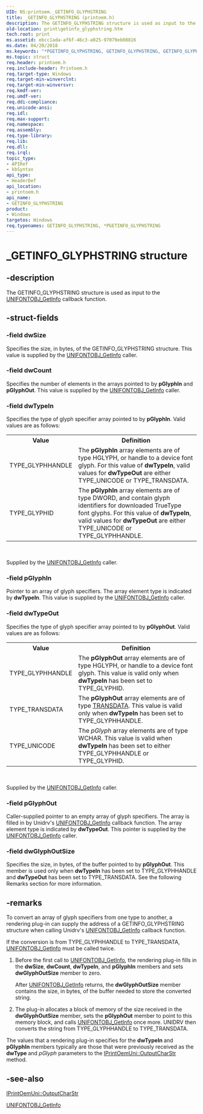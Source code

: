 ```yaml
---
UID: NS:printoem._GETINFO_GLYPHSTRING
title: _GETINFO_GLYPHSTRING (printoem.h)
description: The GETINFO_GLYPHSTRING structure is used as input to the UNIFONTOBJ_GetInfo callback function.
old-location: print\getinfo_glyphstring.htm
tech.root: print
ms.assetid: ebcc1ada-af6f-46c3-a025-97079eb08816
ms.date: 04/20/2018
ms.keywords: "*PGETINFO_GLYPHSTRING, GETINFO_GLYPHSTRING, GETINFO_GLYPHSTRING structure [Print Devices], PGETINFO_GLYPHSTRING, PGETINFO_GLYPHSTRING structure pointer [Print Devices], _GETINFO_GLYPHSTRING, print.getinfo_glyphstring, print_unidrv-pscript_rendering_5b2786d4-2633-4abe-8eaf-23e7100f7ba3.xml, printoem/GETINFO_GLYPHSTRING, printoem/PGETINFO_GLYPHSTRING"
ms.topic: struct
req.header: printoem.h
req.include-header: Printoem.h
req.target-type: Windows
req.target-min-winverclnt: 
req.target-min-winversvr: 
req.kmdf-ver: 
req.umdf-ver: 
req.ddi-compliance: 
req.unicode-ansi: 
req.idl: 
req.max-support: 
req.namespace: 
req.assembly: 
req.type-library: 
req.lib: 
req.dll: 
req.irql: 
topic_type:
- APIRef
- kbSyntax
api_type:
- HeaderDef
api_location:
- printoem.h
api_name:
- GETINFO_GLYPHSTRING
product:
- Windows
targetos: Windows
req.typenames: GETINFO_GLYPHSTRING, *PGETINFO_GLYPHSTRING
---
```


# _GETINFO_GLYPHSTRING structure


## -description


The GETINFO_GLYPHSTRING structure is used as input to the <a href="https://docs.microsoft.com/windows-hardware/drivers/ddi/content/printoem/nc-printoem-pfngetinfo">UNIFONTOBJ_GetInfo</a> callback function.


## -struct-fields




### -field dwSize

Specifies the size, in bytes, of the GETINFO_GLYPHSTRING structure. This value is supplied by the <a href="https://docs.microsoft.com/windows-hardware/drivers/ddi/content/printoem/nc-printoem-pfngetinfo">UNIFONTOBJ_GetInfo</a> caller.


### -field dwCount

Specifies the number of elements in the arrays pointed to by <b>pGlyphIn</b> and <b>pGlyphOut</b>. This value is supplied by the <a href="https://docs.microsoft.com/windows-hardware/drivers/ddi/content/printoem/nc-printoem-pfngetinfo">UNIFONTOBJ_GetInfo</a> caller.


### -field dwTypeIn

Specifies the type of glyph specifier array pointed to by <b>pGlyphIn</b>. Valid values are as follows:

<table>
<tr>
<th>Value</th>
<th>Definition</th>
</tr>
<tr>
<td>
TYPE_GLYPHHANDLE

</td>
<td>
The <b>pGlyphIn</b> array elements are of type HGLYPH, or handle to a device font glyph. For this value of <b>dwTypeIn</b>, valid values for <b>dwTypeOut</b> are either TYPE_UNICODE or TYPE_TRANSDATA.

</td>
</tr>
<tr>
<td>
TYPE_GLYPHID

</td>
<td>
The <b>pGlyphIn</b> array elements are of type DWORD, and contain glyph identifiers for downloaded TrueType font glyphs. For this value of <b>dwTypeIn</b>, valid values for <b>dwTypeOut</b> are either TYPE_UNICODE or TYPE_GLYPHHANDLE.

</td>
</tr>
</table>
 

Supplied by the <a href="https://docs.microsoft.com/windows-hardware/drivers/ddi/content/printoem/nc-printoem-pfngetinfo">UNIFONTOBJ_GetInfo</a> caller.


### -field pGlyphIn

Pointer to an array of glyph specifiers. The array element type is indicated by <b>dwTypeIn</b>. This value is supplied by the <a href="https://docs.microsoft.com/windows-hardware/drivers/ddi/content/printoem/nc-printoem-pfngetinfo">UNIFONTOBJ_GetInfo</a> caller.


### -field dwTypeOut

Specifies the type of glyph specifier array pointed to by <b>pGlyphOut</b>. Valid values are as follows:

<table>
<tr>
<th>Value</th>
<th>Definition</th>
</tr>
<tr>
<td>
TYPE_GLYPHHANDLE

</td>
<td>
The <b>pGlyphOut</b> array elements are of type HGLYPH, or handle to a device font glyph. This value is valid only when <b>dwTypeIn</b> has been set to TYPE_GLYPHID.

</td>
</tr>
<tr>
<td>
TYPE_TRANSDATA

</td>
<td>
The <b>pGlyphOut</b> array elements are of type <a href="https://docs.microsoft.com/windows-hardware/drivers/ddi/content/prntfont/ns-prntfont-_transdata">TRANSDATA</a>. This value is valid only when <b>dwTypeIn</b> has been set to TYPE_GLYPHHANDLE.

</td>
</tr>
<tr>
<td>
TYPE_UNICODE

</td>
<td>
The <i>pGlyph</i> array elements are of type WCHAR. This value is valid when <b>dwTypeIn</b> has been set to either TYPE_GLYPHHANDLE or TYPE_GLYPHID.

</td>
</tr>
</table>
 

Supplied by the <a href="https://docs.microsoft.com/windows-hardware/drivers/ddi/content/printoem/nc-printoem-pfngetinfo">UNIFONTOBJ_GetInfo</a> caller.


### -field pGlyphOut

Caller-supplied pointer to an empty array of glyph specifiers. The array is filled in by Unidrv's <a href="https://docs.microsoft.com/windows-hardware/drivers/ddi/content/printoem/nc-printoem-pfngetinfo">UNIFONTOBJ_GetInfo</a> callback function. The array element type is indicated by <b>dwTypeOut</b>. This pointer is supplied by the <u>UNIFONTOBJ_GetInfo</u> caller.


### -field dwGlyphOutSize

Specifies the size, in bytes, of the buffer pointed to by <b>pGlyphOut</b>. This member is used only when <b>dwTypeIn</b> has been set to TYPE_GLYPHHANDLE and <b>dwTypeOut</b> has been set to TYPE_TRANSDATA. See the following Remarks section for more information.


## -remarks



To convert an array of glyph specifiers from one type to another, a rendering plug-in can supply the address of a GETINFO_GLYPHSTRING structure when calling Unidrv's <a href="https://docs.microsoft.com/windows-hardware/drivers/ddi/content/printoem/nc-printoem-pfngetinfo">UNIFONTOBJ_GetInfo</a> callback function.

If the conversion is from TYPE_GLYPHHANDLE to TYPE_TRANSDATA, <a href="https://docs.microsoft.com/windows-hardware/drivers/ddi/content/printoem/nc-printoem-pfngetinfo">UNIFONTOBJ_GetInfo</a> must be called twice.

<ol>
<li>
Before the first call to <a href="https://docs.microsoft.com/windows-hardware/drivers/ddi/content/printoem/nc-printoem-pfngetinfo">UNIFONTOBJ_GetInfo</a>, the rendering plug-in fills in the <b>dwSize</b>, <b>dwCount</b>, <b>dwTypeIn</b>, and <b>pGlyphIn</b> members and sets <b>dwGlyphOutSize</b> member to zero. 

After <a href="https://docs.microsoft.com/windows-hardware/drivers/ddi/content/printoem/nc-printoem-pfngetinfo">UNIFONTOBJ_GetInfo</a> returns, the <b>dwGlyphOutSize</b> member contains the size, in bytes, of the buffer needed to store the converted string.

</li>
<li>
The plug-in allocates a block of memory of the size received in the <b>dwGlyphOutSize</b> member, sets the <b>pGlyphOut</b> member to point to this memory block, and calls <a href="https://docs.microsoft.com/windows-hardware/drivers/ddi/content/printoem/nc-printoem-pfngetinfo">UNIFONTOBJ_GetInfo</a> once more. UNIDRV then converts the string from TYPE_GLYPHHANDLE to TYPE_TRANSDATA.

</li>
</ol>
The values that a rendering plug-in specifies for the <b>dwTypeIn </b>and <b>pGlyphIn</b> members typically are those that were previously received as the <b>dwType </b>and <i>pGlyph</i> parameters to the <a href="https://docs.microsoft.com/windows-hardware/drivers/ddi/content/prcomoem/nf-prcomoem-iprintoemuni-outputcharstr">IPrintOemUni::OutputCharStr</a> method.




## -see-also




<a href="https://docs.microsoft.com/windows-hardware/drivers/ddi/content/prcomoem/nf-prcomoem-iprintoemuni-outputcharstr">IPrintOemUni::OutputCharStr</a>



<a href="https://docs.microsoft.com/windows-hardware/drivers/ddi/content/printoem/nc-printoem-pfngetinfo">UNIFONTOBJ_GetInfo</a>
 

 

